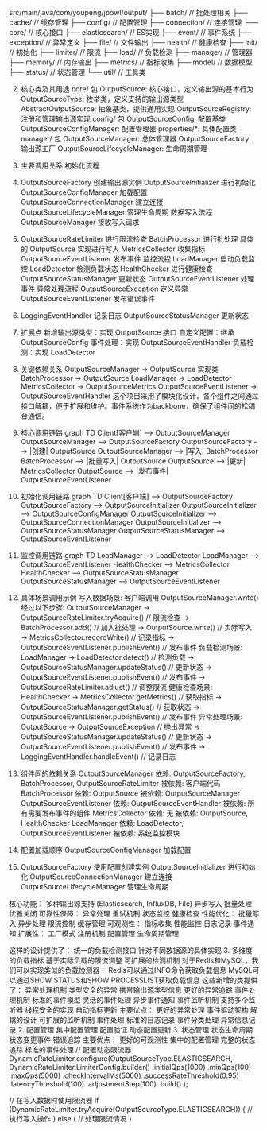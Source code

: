 src/main/java/com/youpeng/jpowl/output/
├── batch/          // 批处理相关
├── cache/          // 缓存管理
├── config/         // 配置管理
├── connection/     // 连接管理
├── core/           // 核心接口
├── elasticsearch/  // ES实现
├── event/          // 事件系统
├── exception/      // 异常定义
├── file/          // 文件输出
├── health/        // 健康检查
├── init/          // 初始化
├── limiter/       // 限流
├── load/          // 负载检测
├── manager/       // 管理器
├── memory/        // 内存输出
├── metrics/       // 指标收集
├── model/         // 数据模型
├── status/        // 状态管理
└── util/          // 工具类

 2. 核心类及其用途
core/ 包
OutputSource: 核心接口，定义输出源的基本行为
OutputSourceType: 枚举类，定义支持的输出源类型
AbstractOutputSource: 抽象基类，提供通用实现
OutputSourceRegistry: 注册和管理输出源实现
config/ 包
OutputSourceConfig: 配置基类
OutputSourceConfigManager: 配置管理器
properties/*: 具体配置类
manager/ 包
OutputSourceManager: 总体管理器
OutputSourceFactory: 输出源工厂
OutputSourceLifecycleManager: 生命周期管理
3. 主要调用关系
   初始化流程
1. OutputSourceFactory 创建输出源实例
   OutputSourceInitializer 进行初始化
   OutputSourceConfigManager 加载配置
   OutputSourceConnectionManager 建立连接
   OutputSourceLifecycleManager 管理生命周期
   数据写入流程
   OutputSourceManager 接收写入请求
2. OutputSourceRateLimiter 进行限流检查
   BatchProcessor 进行批处理
   具体的 OutputSource 实现进行写入
   MetricsCollector 收集指标
   OutputSourceEventListener 发布事件
   监控流程
   LoadManager 启动负载监控
   LoadDetector 检测负载状态
   HealthChecker 进行健康检查
   OutputSourceStatusManager 更新状态
   OutputSourceEventListener 处理事件
   异常处理流程
   OutputSourceException 定义异常
   OutputSourceEventListener 发布错误事件
3. LoggingEventHandler 记录日志
   OutputSourceStatusManager 更新状态
4. 扩展点
   新增输出源类型：实现 OutputSource 接口
   自定义配置：继承 OutputSourceConfig
   事件处理：实现 OutputSourceEventHandler
   负载检测：实现 LoadDetector
5. 关键依赖关系
   OutputSourceManager → OutputSource 实现类
   BatchProcessor → OutputSource
   LoadManager → LoadDetector
   MetricsCollector → OutputSourceMetrics
   OutputSourceEventListener → OutputSourceEventHandler
   这个项目采用了模块化设计，各个组件之间通过接口解耦，便于扩展和维护。事件系统作为backbone，确保了组件间的松耦合通信。


1. 核心调用链路
   graph TD
   Client[客户端] --> OutputSourceManager
   OutputSourceManager --> OutputSourceFactory
   OutputSourceFactory --> |创建| OutputSource
   OutputSourceManager --> |写入| BatchProcessor
   BatchProcessor --> |批量写入| OutputSource
   OutputSource --> |更新| MetricsCollector
   OutputSource --> |发布事件| OutputSourceEventListener
2. 初始化调用链路
   graph TD
   Client[客户端] --> OutputSourceFactory
   OutputSourceFactory --> OutputSourceInitializer
   OutputSourceInitializer --> OutputSourceConfigManager
   OutputSourceInitializer --> OutputSourceConnectionManager
   OutputSourceInitializer --> OutputSourceStatusManager
   OutputSourceStatusManager --> OutputSourceEventListener
3. 监控调用链路
   graph TD
   LoadManager --> LoadDetector
   LoadManager --> OutputSourceEventListener
   HealthChecker --> MetricsCollector
   HealthChecker --> OutputSourceStatusManager
   OutputSourceStatusManager --> OutputSourceEventListener
4. 具体场景调用示例
   写入数据场景:
   客户端调用 OutputSourceManager.write()
   经过以下步骤:
   OutputSourceManager
   → OutputSourceRateLimiter.tryAcquire()  // 限流检查
   → BatchProcessor.add()                   // 加入批处理
   → OutputSource.write()                   // 实际写入
   → MetricsCollector.recordWrite()         // 记录指标
   → OutputSourceEventListener.publishEvent() // 发布事件
   负载检测场景:
   LoadManager
   → LoadDetector.detect()                  // 检测负载
   → OutputSourceStatusManager.updateStatus() // 更新状态
   → OutputSourceEventListener.publishEvent() // 发布事件
   → OutputSourceRateLimiter.adjust()        // 调整限流
   健康检查场景:
   HealthChecker
   → MetricsCollector.getMetrics()          // 获取指标
   → OutputSourceStatusManager.getStatus()   // 获取状态
   → OutputSourceEventListener.publishEvent() // 发布事件
   异常处理场景:
   OutputSource
   → OutputSourceException                   // 抛出异常
   → OutputSourceStatusManager.updateStatus() // 更新状态
   → OutputSourceEventListener.publishEvent() // 发布事件
   → LoggingEventHandler.handleEvent()       // 记录日志
5. 组件间的依赖关系
   OutputSourceManager
   依赖: OutputSourceFactory, BatchProcessor, OutputSourceRateLimiter
   被依赖: 客户端代码
   BatchProcessor
   依赖: OutputSource
   被依赖: OutputSourceManager
   OutputSourceEventListener
   依赖: OutputSourceEventHandler
   被依赖: 所有需要发布事件的组件
   MetricsCollector
   依赖: 无
   被依赖: OutputSource, HealthChecker
   LoadManager
   依赖: LoadDetector, OutputSourceEventListener
   被依赖: 系统监控模块
6. 配置加载顺序
   OutputSourceConfigManager 加载配置
2. OutputSourceFactory 使用配置创建实例
   OutputSourceInitializer 进行初始化
   OutputSourceConnectionManager 建立连接
   OutputSourceLifecycleManager 管理生命周期


核心功能：
多种输出源支持 (Elasticsearch, InfluxDB, File)
异步写入
批量处理
优雅关闭
可靠性保障：
异常处理
重试机制
状态监控
健康检查
性能优化：
批量写入
异步处理
限流控制
缓存管理
可观测性：
指标收集
性能监控
日志记录
事件通知
扩展性：
工厂模式
注册机制
配置管理
生命周期管理


这样的设计提供了：
统一的负载检测接口
针对不同数据源的具体实现
3. 多维度的负载指标
基于实际负载的限流调整
可扩展的检测机制
对于Redis和MySQL，我们可以实现类似的负载检测器：
Redis可以通过INFO命令获取负载信息
MySQL可以通过SHOW STATUS和SHOW PROCESSLIST获取负载信息
这些新增的类提供了：
异常处理机制
类型安全的异常
携带输出源类型信息
更好的异常追踪
事件处理机制
标准的事件模型
灵活的事件处理
异步事件通知
事件监听机制
支持多个监听器
线程安全的实现
自动指标更新
主要优点：
更好的异常处理
事件驱动架构
解耦的设计
可扩展的监听机制
事件处理
标准的日志记录
事件分类处理
异常信息记录
2. 配置管理
集中配置管理
配置验证
动态配置更新
3. 状态管理
状态生命周期
状态变更事件
错误追踪
主要优点：
更好的可观测性
集中的配置管理
完整的状态追踪
标准的事件处理
// 配置动态限流器
DynamicRateLimiter.configure(OutputSourceType.ELASTICSEARCH,
DynamicRateLimiter.LimiterConfig.builder()
.initialQps(1000)
.minQps(100)
.maxQps(5000)
.checkIntervalMs(5000)
.successRateThreshold(0.95)
.latencyThreshold(100)
.adjustmentStep(100)
.build()
);

// 在写入数据时使用限流器
if (DynamicRateLimiter.tryAcquire(OutputSourceType.ELASTICSEARCH)) {
// 执行写入操作
} else {
// 处理限流情况
}